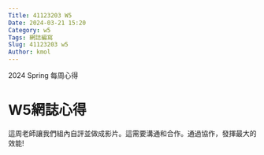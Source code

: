 ```yaml
---
Title: 41123203 W5
Date: 2024-03-21 15:20
Category: w5
Tags: 網誌編寫
Slug: 41123203 w5
Author: kmol
---
```


2024 Spring 每周心得

<!-- PELICAN_END_SUMMARY -->

# W5網誌心得
這周老師讓我們組內自評並做成影片。這需要溝通和合作。通過協作，發揮最大的效能!